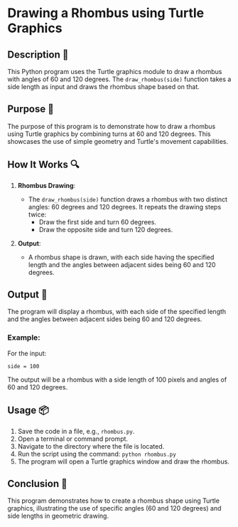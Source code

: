 # Drawing a Rhombus using Turtle Graphics

## Description 📝

This Python program uses the Turtle graphics module to draw a rhombus with angles of 60 and 120 degrees. The `draw_rhombus(side)` function takes a side length as input and draws the rhombus shape based on that.

## Purpose 🎯

The purpose of this program is to demonstrate how to draw a rhombus using Turtle graphics by combining turns at 60 and 120 degrees. This showcases the use of simple geometry and Turtle's movement capabilities.

## How It Works 🔍

1. **Rhombus Drawing**:

    - The `draw_rhombus(side)` function draws a rhombus with two distinct angles: 60 degrees and 120 degrees. It repeats the drawing steps twice:
        - Draw the first side and turn 60 degrees.
        - Draw the opposite side and turn 120 degrees.

2. **Output**:
    - A rhombus shape is drawn, with each side having the specified length and the angles between adjacent sides being 60 and 120 degrees.

## Output 📜

The program will display a rhombus, with each side of the specified length and the angles between adjacent sides being 60 and 120 degrees.

### Example:

For the input:

```
side = 100
```

The output will be a rhombus with a side length of 100 pixels and angles of 60 and 120 degrees.

## Usage 📦

1. Save the code in a file, e.g., `rhombus.py`.
2. Open a terminal or command prompt.
3. Navigate to the directory where the file is located.
4. Run the script using the command:
   `python rhombus.py`
5. The program will open a Turtle graphics window and draw the rhombus.

## Conclusion 🚀

This program demonstrates how to create a rhombus shape using Turtle graphics, illustrating the use of specific angles (60 and 120 degrees) and side lengths in geometric drawing.
